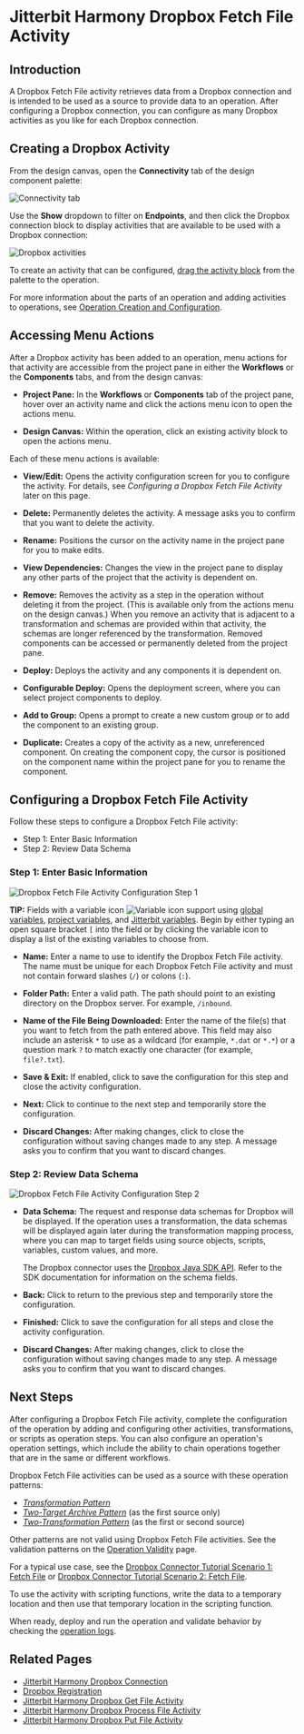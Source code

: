 # Jitterbit Harmony Dropbox Fetch File Activity


## Introduction

A Dropbox Fetch File activity retrieves data from a Dropbox connection and is intended to be used as a source to
provide data to an operation. After configuring a Dropbox connection, you can configure as many Dropbox activities
as you like for each Dropbox connection.


## Creating a Dropbox Activity

From the design canvas, open the **Connectivity** tab of the design component palette:

![Connectivity tab](./assets/connectivity-tab.png)

Use the **Show** dropdown to filter on **Endpoints**, and then click the Dropbox connection block to display
activities that are available to be used with a Dropbox connection:

![Dropbox activities](./assets/dropbox-connection.png)

To create an activity that can be configured,
[drag the activity block](https://success.jitterbit.com/display/CS/Connectors#Connectors-activity) from the palette
to the operation.

For more information about the parts of an operation and adding activities to operations, see
[Operation Creation and Configuration](https://success.jitterbit.com/display/CS/Operation+Creation+and+Configuration).


## Accessing Menu Actions

After a Dropbox activity has been added to an operation, menu actions for that activity are accessible from the
project pane in either the **Workflows** or the **Components** tabs, and from the design canvas:

- **Project Pane:** In the **Workflows** or **Components** tab of the project pane, hover over an activity name and
  click the actions menu icon to open the actions menu.

- **Design Canvas:** Within the operation, click an existing activity block to open the actions menu.

Each of these menu actions is available:

- **View/Edit:** Opens the activity configuration screen for you to configure the activity. For details, see
  *Configuring a Dropbox Fetch File Activity* later on this page.

- **Delete:** Permanently deletes the activity. A message asks you to confirm that you want to delete the activity.

- **Rename:** Positions the cursor on the activity name in the project pane for you to make edits.

- **View Dependencies:** Changes the view in the project pane to display any other parts of the project that the
  activity is dependent on.

- **Remove:** Removes the activity as a step in the operation without deleting it from the project. (This is
  available only from the actions menu on the design canvas.) When you remove an activity that is adjacent to a
  transformation and schemas are provided within that activity, the schemas are longer referenced by the
  transformation. Removed components can be accessed or permanently deleted from the project pane.

- **Deploy:** Deploys the activity and any components it is dependent on.

- **Configurable Deploy:** Opens the deployment screen, where you can select project components to deploy.

- **Add to Group:** Opens a prompt to create a new custom group or to add the component to an existing group.

- **Duplicate:** Creates a copy of the activity as a new, unreferenced component. On creating the component
  copy, the cursor is positioned on the component name within the project pane for you to rename the component.


## Configuring a Dropbox Fetch File Activity

Follow these steps to configure a Dropbox Fetch File activity:

- Step 1: Enter Basic Information
- Step 2: Review Data Schema

### Step 1: Enter Basic Information

![Dropbox Fetch File Activity Configuration Step 1](./assets/dropbox-fetch-file-1.png)

**TIP:** Fields with a variable icon ![Variable icon](./assets/variable-icon.png) support using
[global variables](https://success.jitterbit.com/display/CS/Global+Variables),
[project variables](https://success.jitterbit.com/display/CS/Project+Variables), and
[Jitterbit variables](https://success.jitterbit.com/display/CS/Jitterbit+Variables). Begin by either typing an open
square bracket `[` into the field or by clicking the variable icon to display a list of the existing variables to
choose from.

- **Name:** Enter a name to use to identify the Dropbox Fetch File activity. The name must be unique for each
  Dropbox Fetch File activity and must not contain forward slashes (`/`) or colons (`:`).

- **Folder Path:** Enter a valid path. The path should point to an existing directory on the Dropbox server. For
  example, `/inbound`.

- **Name of the File Being Downloaded:** Enter the name of the file(s) that you want to fetch from the path entered
  above. This field may also include an asterisk `*` to use as a wildcard (for example, `*.dat` or `*.*`) or a
  question mark `?` to match exactly one character (for example, `file?.txt`).

- **Save & Exit:** If enabled, click to save the configuration for this step and close the activity configuration.

- **Next:** Click to continue to the next step and temporarily store the configuration.

- **Discard Changes:** After making changes, click to close the configuration without saving changes made to any
  step. A message asks you to confirm that you want to discard changes.

### Step 2: Review Data Schema

![Dropbox Fetch File Activity Configuration Step 2](./assets/dropbox-fetch-file-2.png)

- **Data Schema:** The request and response data schemas for Dropbox will be displayed. If the operation uses a
  transformation, the data schemas will be displayed again later during the transformation mapping process, where
  you can map to target fields using source objects, scripts, variables, custom values, and more.

  The Dropbox connector uses the [Dropbox Java SDK API](https://dropbox.github.io/dropbox-sdk-java/api-docs/v2.1.x/).
  Refer to the SDK documentation for information on the schema fields.

- **Back:** Click to return to the previous step and temporarily store the configuration.

- **Finished:** Click to save the configuration for all steps and close the activity configuration.

- **Discard Changes:** After making changes, click to close the configuration without saving changes made to any
  step. A message asks you to confirm that you want to discard changes.


## Next Steps

After configuring a Dropbox Fetch File activity, complete the configuration of the operation by adding and
configuring other activities, transformations, or scripts as operation steps. You can also configure an operation's
operation settings, which include the ability to chain operations together that are in the same or different
workflows.

Dropbox Fetch File activities can be used as a source with these operation patterns:

- [_Transformation Pattern_](https://success.jitterbit.com/display/CS/Operation+Validity#OperationValidity-transformation-pattern)
- [_Two-Target Archive Pattern_](https://success.jitterbit.com/display/CS/Operation+Validity#OperationValidity-two-target-archive-pattern)
  (as the first source only)
- [_Two-Transformation Pattern_](https://success.jitterbit.com/display/CS/Operation+Validity#OperationValidity-two-transformation-pattern)
  (as the first or second source)

Other patterns are not valid using Dropbox Fetch File activities. See the validation patterns on the
[Operation Validity](https://success.jitterbit.com/display/CS/Operation+Validity) page.

For a typical use case, see the
[Dropbox Connector Tutorial Scenario 1: Fetch File](https://developer.jitterbit.com/connector-sdk/tutorial/scenario-1/)
or
[Dropbox Connector Tutorial Scenario 2: Fetch File](https://developer.jitterbit.com/connector-sdk/tutorial/scenario-2/).

To use the activity with scripting functions, write the data to a temporary location and then use that temporary
location in the scripting function.

When ready, deploy and run the operation and validate behavior by checking the
[operation logs](https://success.jitterbit.com/display/CS/Operation+Logs).


## Related Pages

- [Jitterbit Harmony Dropbox Connection](./connection.md)
- [Dropbox Registration](./registration.md)
- [Jitterbit Harmony Dropbox Get File Activity](./get-file-activity.md)
- [Jitterbit Harmony Dropbox Process File Activity](./process-file-activity.md)
- [Jitterbit Harmony Dropbox Put File Activity](./put-file-activity.md)
